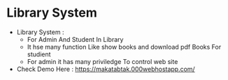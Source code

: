 # Library System 
- Library System :
  - For Admin And Student In Library 
  - It hse many function Like show books and download pdf Books For studient
  - For admin it has many priviledge To control web site 
- Check Demo Here : https://makatabtak.000webhostapp.com/
